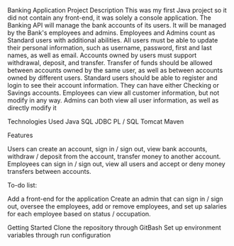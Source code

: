 Banking Application
Project Description
This was my first Java project so it did not contain any front-end, it was solely a console application. 
The Banking API will manage the bank accounts of its users. It will be managed by the Bank's employees and admins. 
Employees and Admins count as Standard users with additional abilities.
All users must be able to update their personal information, such as username, password, first and last names, as well as email. 
Accounts owned by users must support withdrawal, deposit, and transfer. 
Transfer of funds should be allowed between accounts owned by the same user, as well as between accounts owned by different users.
Standard users should be able to register and login to see their account information. They can have either Checking or Savings accounts. 
Employees can view all customer information, but not modify in any way. Admins can both view all user information, as well as directly modify it

Technologies Used
Java
SQL
JDBC
PL / SQL
Tomcat
Maven

Features

Users can create an account, sign in / sign out, view bank accounts, withdraw / deposit from the account, transfer money to another account. 
Employees can sign in / sign out, view all users and accept or deny money transfers between accounts.

To-do list:

Add a front-end for the application
Create an admin that can sign in / sign out, oversee the employees, add or remove employees, and set up salaries for each employee based on status / occupation.

Getting Started
Clone the repository through GitBash
Set up environment variables through run configuration
